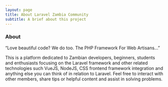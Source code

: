 ```yaml
---
layout: page
title: About Laravel Zambia Community
subtitle: A brief about this project
---
```


### About

“Love beautiful code? We do too. The PHP Framework For Web Artisans…”

This is a platform dedicated to Zambian developers, beginners, students and enthusiasts focusing on the Laravel framework and other related technologies such VueJS, NodeJS, CSS frontend framework integration and anything else you can think of in relation to Laravel. Feel free to interact with other members, share tips or helpful content and assist in solving problems.
